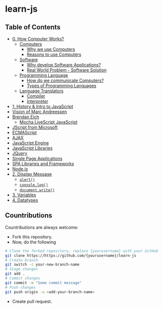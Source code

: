 # learn-js

## Table of Contents
- [0. How Computer Works?](0-how-computer-works/README.md)
  - [Computers](0-how-computer-works/README.md#computers)
    - [Why we use Computers](0-how-computer-works/README.md#why-we-use-computers)
    - [Reasons to use Computers](0-how-computer-works/README.md#reasons-to-use-computers)
  - [Software](0-how-computer-works/README.md#software)
    - [Why develop Software Applications?](0-how-computer-works/README.md#why-develop-software-applications)
    - [Real World Problem - Software Solution](0-how-computer-works/README.md#real-world-problem---software-solution)
  - [Programming Language](0-how-computer-works/README.md#programming-language)
    - [How do we communicate Computers?](0-how-computer-works/README.md#how-do-we-communicate-computers)
    - [Types of Programming Languages](0-how-computer-works/README.md#types-of-programming-languages)
  - [Language Translators](0-how-computer-works/README.md#language-translators)
    - [Compiler](0-how-computer-works/README.md#compiler)
    - [Interpreter](0-how-computer-works/README.md#interpreter)
- [1. History & Intro to JavaScript](1-history-&-intro-to-javascript/README.md)
- [Vision of Marc Andreessen](1-history-&-intro-to-javascript/README.md#vision-of-marc-andreessen)
- [Brendan Eich](1-history-&-intro-to-javascript/README.md#brendan-eich)
  - [Mocha LiveScript JavaScript](1-history-&-intro-to-javascript/README.md#mocha-livescript-javascript)
- [JScript from Microsoft](1-history-&-intro-to-javascript/README.md#jscript-from-microsoft)
- [ECMAScript](1-history-&-intro-to-javascript/README.md#ecmascript)
- [AJAX](1-history-&-intro-to-javascript/README.md#ajax)
- [JavaScript Engine](1-history-&-intro-to-javascript/README.md#javascript-engine)
- [JavaScript Libraries](1-history-&-intro-to-javascript/README.md#javascript-libraries)
- [JQuery](1-history-&-intro-to-javascript/README.md#jquery)
- [Single Page Applications](1-history-&-intro-to-javascript/README.md#single-page-applications)
- [SPA Libraries and Frameworks](1-history-&-intro-to-javascript/README.md#spa-libraries-and-frameworks)
- [Node.js](1-history-&-intro-to-javascript/README.md#node.js)
- [2. Display Message](2-display-message)
  - [`alert()`](2-display-message/2.1-alert)
  - [`console.log()`](2-display-message/2.2-console.log)
  - [`document.write()`](2-2-display-message/2.3-document.write)
- [3. Variables](3-variables)
- [4. Datatypes](4-datatypes)
## Countributions
Countributions are always welcome:
- Fork this repository.
- Now, do the following
```bash
# Clone the forked repository, replace {yourusername} with your GitHub username.
git clone https://https://github.com/{yourusername}/learn-js
# Create branch
git switch -c your-new-branch-name
# Stage changes
git add .
# Commit changes
git commit -m "Some commit message"
# Push changes
git push origin -u <add-your-branch-name>
```
- Create pull request.